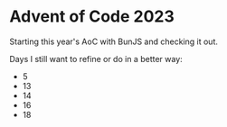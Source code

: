 # Advent of Code 2023

Starting this year's AoC with BunJS and checking it out.

Days I still want to refine or do in a better way:
- 5
- 13
- 14
- 16
- 18